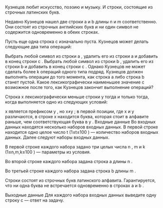 Кузнецов любит искусство, поэзию и музыку. И строки, состоящие из строчных латинских букв.

Недавно Кузнецов нашел две строки a
 и b
 длины n
 и m
 соответственно. Они состоят из строчных английских букв и ни один символ не содержится одновременно в обеих строках.

Пусть еще одна строка c
 изначально пуста. Кузнецов может делать следующие два типа операций:

Выбрать любой символ из строки a
, удалить его из строки a
 и добавить в конец строки c
.
Выбрать любой символ из строки b
, удалить его из строки b
 и добавить в конец строки c
.
Однако Кузнецов не может сделать более k
 операций одного типа подряд. Кузнецов должен выполнять операции до того момента, как строка a
 либо строка b
 станет пустой. Какое лексикографически наименьшее значение c
 возможное после того, как Кузнецов закончит выполнение операций?

Строка x
 лексикографически меньше строки y
 тогда и только тогда, когда выполняется одно из следующих условий:

x
 является префиксом y
, но x≠y
;
в первой позиции, где x
 и y
 различаются, в строке x
 находится буква, которая стоит в алфавите раньше, чем соответствующая буква в y
.
Входные данные
Во входных данных находятся несколько наборов входных данных. В первой строке находится одно целое число t
 (1≤t≤100
)  — количество наборов входных данных. Далее следуют наборы входных данных.

В первой строке каждого набора задано три целых числа n
, m
 и k
 (1≤n,m,k≤100
) — параметры из условия.

Во второй строке каждого набора задана строка a
 длины n
.

Во третьей строке каждого набора задана строка b
 длины m
.

Строки состоят из строчных букв латинского алфавита. Гарантируется, что ни одна буква не встречается одновременно в строках a
 и b
.

Выходные данные
Для каждого набора входных данных выведите одну строку c
 — ответ на задачу.
